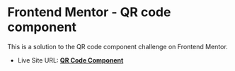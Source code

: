 # Frontend Mentor - QR code component


This is a solution to the QR code component challenge on Frontend Mentor. 

- Live Site URL: [**QR Code Component**](https://yildirim-beyza.github.io/qr-code-component/)
